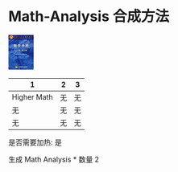 # Math-Analysis 合成方法

![Icon](fe0f7a579ffcf704aafeb0bb409b5bf3.jpg)

|1|2|3|
|----|-----|-----|
|Higher Math|无|无|
|无|无|无|
|无|无|无|

是否需要加热: 是

生成 Math Analysis \* 数量 2
<br/> <br/> <br/> 

